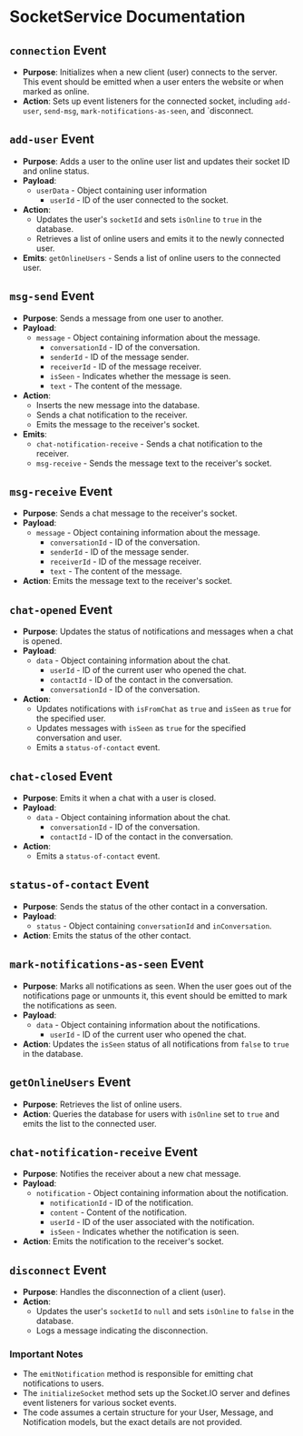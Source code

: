 # SocketService Documentation

## `connection` Event

- **Purpose**: Initializes when a new client (user) connects to the server. This event should be emitted when a user enters the website or when marked as online.
- **Action**: Sets up event listeners for the connected socket, including `add-user`, `send-msg`, `mark-notifications-as-seen`, and `disconnect.

## `add-user` Event

- **Purpose**: Adds a user to the online user list and updates their socket ID and online status.
- **Payload**:
  - `userData` - Object containing user information
     - `userId` - ID of the user connected to the socket.
- **Action**:
  - Updates the user's `socketId` and sets `isOnline` to `true` in the database.
  - Retrieves a list of online users and emits it to the newly connected user.
- **Emits**: `getOnlineUsers` - Sends a list of online users to the connected user.

## `msg-send` Event

- **Purpose**: Sends a message from one user to another.
- **Payload**:
  - `message` - Object containing information about the message.
    - `conversationId` - ID of the conversation.
    - `senderId` - ID of the message sender.
    - `receiverId` - ID of the message receiver.
    - `isSeen` - Indicates whether the message is seen.
    - `text` - The content of the message.
- **Action**:
  - Inserts the new message into the database.
  - Sends a chat notification to the receiver.
  - Emits the message to the receiver's socket.
- **Emits**:
  - `chat-notification-receive` - Sends a chat notification to the receiver.
  - `msg-receive` - Sends the message text to the receiver's socket.

## `msg-receive` Event

- **Purpose**: Sends a chat message to the receiver's socket.
- **Payload**:
  - `message` - Object containing information about the message.
    - `conversationId` - ID of the conversation.
    - `senderId` - ID of the message sender.
    - `receiverId` - ID of the message receiver.
    - `text` - The content of the message.
- **Action**: Emits the message text to the receiver's socket.

## `chat-opened` Event

- **Purpose**: Updates the status of notifications and messages when a chat is opened.
- **Payload**:
  - `data` - Object containing information about the chat.
    - `userId` - ID of the current user who opened the chat.
    - `contactId` - ID of the contact in the conversation.
    - `conversationId` - ID of the conversation.
- **Action**:
  - Updates notifications with `isFromChat` as `true` and `isSeen` as `true` for the specified user.
  - Updates messages with `isSeen` as `true` for the specified conversation and user.
  - Emits a `status-of-contact` event.

## `chat-closed` Event

- **Purpose**: Emits it when a chat with a user is closed.
- **Payload**:
  - `data` - Object containing information about the chat.
    - `conversationId` - ID of the conversation.
    - `contactId` - ID of the contact in the conversation.
- **Action**:
  - Emits a `status-of-contact` event.

## `status-of-contact` Event

- **Purpose**: Sends the status of the other contact in a conversation.
- **Payload**:
  - `status` - Object containing `conversationId` and `inConversation`.
- **Action**: Emits the status of the other contact.

## `mark-notifications-as-seen` Event

- **Purpose**: Marks all notifications as seen. When the user goes out of the notifications page or unmounts it, this event should be emitted to mark the notifications as seen.
- **Payload**:
  - `data` - Object containing information about the notifications.
    - `userId` - ID of the current user who opened the chat.
- **Action**: Updates the `isSeen` status of all notifications from `false` to `true` in the database.

## `getOnlineUsers` Event

- **Purpose**: Retrieves the list of online users.
- **Action**: Queries the database for users with `isOnline` set to `true` and emits the list to the connected user.

## `chat-notification-receive` Event

- **Purpose**: Notifies the receiver about a new chat message.
- **Payload**:
  - `notification` - Object containing information about the notification.
    - `notificationId` - ID of the notification.
    - `content` - Content of the notification.
    - `userId` - ID of the user associated with the notification.
    - `isSeen` - Indicates whether the notification is seen.
- **Action**: Emits the notification to the receiver's socket.

## `disconnect` Event

- **Purpose**: Handles the disconnection of a client (user).
- **Action**:
  - Updates the user's `socketId` to `null` and sets `isOnline` to `false` in the database.
  - Logs a message indicating the disconnection.

### Important Notes

- The `emitNotification` method is responsible for emitting chat notifications to users.
- The `initializeSocket` method sets up the Socket.IO server and defines event listeners for various socket events.
- The code assumes a certain structure for your User, Message, and Notification models, but the exact details are not provided.
